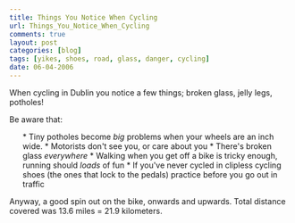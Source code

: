 ```yaml
---
title: Things You Notice When Cycling
url: Things_You_Notice_When_Cycling
comments: true
layout: post
categories: [blog]
tags: [yikes, shoes, road, glass, danger, cycling]
date: 06-04-2006
---
```

<p class="intro">When cycling in Dublin you notice a few things; broken glass, jelly legs, potholes!</p>
Be aware that:

<ol>
* Tiny potholes become <em>big</em> problems when your wheels are an inch wide.
* Motorists don't see you, or care about you
* There's broken glass <em>everywhere</em>
* Walking when you get off a bike is tricky enough, running should <em>loads</em> of fun
* If you've never cycled in clipless cycling shoes (the ones that lock to the pedals) practice before you go out in traffic
</ol>

Anyway, a good spin out on the bike, onwards and upwards. Total distance covered was 13.6 miles = 21.9 kilometers.
